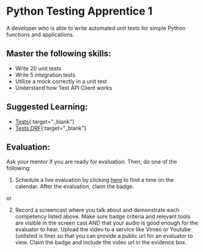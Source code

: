 # Python Testing Apprentice 1

A developer who is able to write automated unit tests for simple Python functions and applications.

## Master the following skills:

- Write 20 unit tests
- Write 5 integration tests
- Utilize a mock correctly in a unit test
- Understand how Test API Client works

## Suggested Learning:

- [Tests](https://docs.djangoproject.com/en/3.0/topics/testing/){:target="\_blank"}
- [Tests DRF](https://www.django-rest-framework.org/api-guide/testing/){:target="\_blank"}

## Evaluation:

Ask your mentor if you are ready for evaluation. Then, do one of the following:

1. Schedule a live evaluation by clicking [here](https://calendly.com/codex-evaluations/full-stack) to find a time on the calendar. After the evaluation, claim the badge.

or

2. Record a screencast where you talk about and demonstrate each competency listed above. Make sure badge criteria and relevant tools are visible in the screen cast AND that your audio is good enough for the evaluator to hear. Upload the video to a service like Vimeo or Youtube (unlisted is fine) so that you can provide a public url for an evaluator to view. Claim the badge and include the video url in the evidence box.

